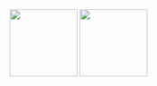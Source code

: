 <div id="header" align="center">
<img height="120px" src="https://github-readme-stats.vercel.app/api?username=furcoite-nirual&theme=tokyonight&show_icons=true&hide_border=true&count_private=true"/>
<img height="120px" src="https://github-readme-streak-stats.herokuapp.com/?user=furcoite-nirual&theme=tokyonight&hide_border=true"/>
</div>
